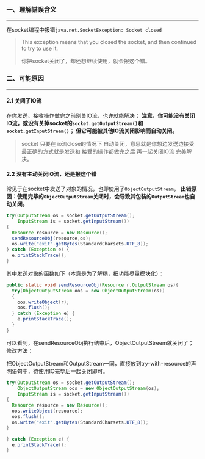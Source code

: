### 一、理解错误含义

---

在socket编程中报错`java.net.SocketException: Socket closed`

>This exception means that you closed the socket, and then continued to try to use it.
>
>你把socket关闭了，却还想继续使用，就会报这个错。



### 二、可能原因

---

#### 2.1 关闭了IO流

在你发送、接收操作做完之前别关IO流，也许就能解决；
**注意，你可能没有关闭IO流，或没有关掉socket的`socket.getOutputStream()`和 `socket.getInputStream()`；
但它可能被其他IO流关闭影响而自动关闭。**

>socket 只要在 io流close的情况下 自动关闭，意思就是你想边发送边接受最正确的方式就是发送和 接受的操作都做完之后 再一起关闭IO流 完美解决。

#### 2.2 没有主动关闭IO流，还是报这个错

常见于在socket中发送了对象的情况，也即使用了`ObjectOutputStream`，
**出错原因：使用完毕的`ObjectOutputStream`关闭时，会导致其包装的`OutputStream`也自动关闭。**

```java
try(OutputStream os = socket.getOutputStream();
    InputStream is = socket.getInputStream())
{
  Resource resource = new Resource();
  sendResourceObj(resource,os);
  os.write("exit".getBytes(StandardCharsets.UTF_8));
} catch (Exception e) {
  e.printStackTrace();
}
```

其中发送对象的函数如下（本意是为了解耦，把功能尽量模块化）：

```java
public static void sendResourceObj(Resource r,OutputStream os){
  try(ObjectOutputStream oos = new ObjectOutputStream(os))
  {
    oos.writeObject(r);
    oos.flush();
  } catch (Exception e) {
    e.printStackTrace();
  }
}
```

可以看到，在sendResourceObj执行结束后，ObjectOutputStreem就关闭了；修改方法：

把ObjectOutputStream和OutputStream一同，直接放到try-with-resource的声明语句中，待使用IO完毕后一起关闭即可。

```java
try(OutputStream os = socket.getOutputStream();
    ObjectOutputStream oos = new ObjectOutputStream(os);
    InputStream is = socket.getInputStream())
{
  Resource resource = new Resource();
  oos.writeObject(resource);
  oos.flush();
  os.write("exit".getBytes(StandardCharsets.UTF_8));
}

} catch (Exception e) {
  e.printStackTrace();
}
```